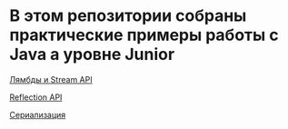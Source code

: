 # В этом репозитории собраны практические примеры работы с Java а уровне Junior

[Лямбды и Stream API](https://github.com/MikhailAkulov/Java_Junior/tree/main/src/main/java/ru/gb/examples/Example_1)

[Reflection API](https://github.com/MikhailAkulov/Java_Junior/tree/main/src/main/java/ru/gb/examples/Example_2)

[Сериализация](https://github.com/MikhailAkulov/Java_Junior/tree/main/src/main/java/ru/gb/examples/Example_3)
